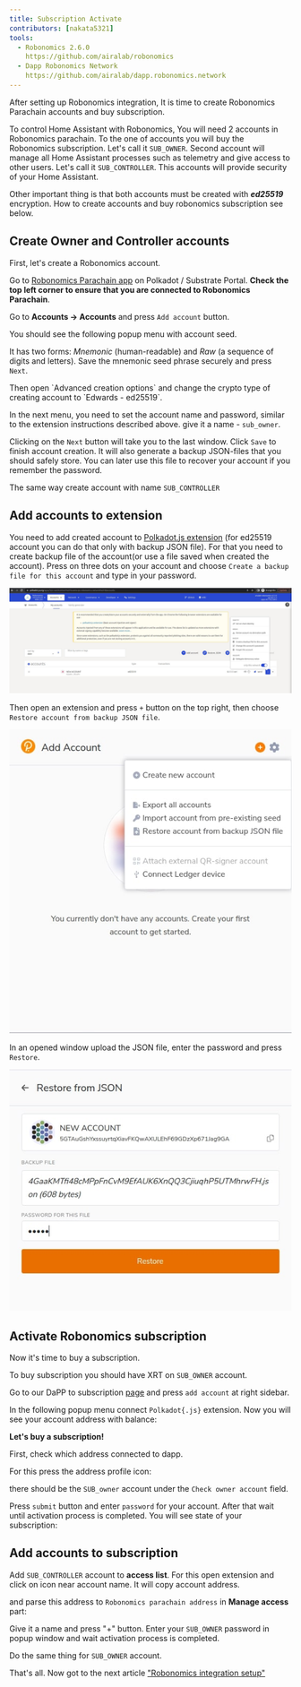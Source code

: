 ```yaml
---
title: Subscription Activate
contributors: [nakata5321]
tools:   
  - Robonomics 2.6.0
    https://github.com/airalab/robonomics
  - Dapp Robonomics Network 
    https://github.com/airalab/dapp.robonomics.network
---
```


After setting up Robonomics integration, It is time to create Robonomics Parachain accounts and buy subscription. 

To control Home Assistant with Robonomics, You will need 2 accounts in Robonomics parachain. 
To the one of accounts you will buy the Robonomics subscription. Let's call it `SUB_OWNER`. 
Second account  will manage all Home Assistant processes such as telemetry and give access to other users. 
Let's call it `SUB_CONTROLLER`. This accounts will provide security of your Home Assistant.

Other important thing is that both accounts must be created with ***ed25519*** encryption. How to create accounts and buy robonomics subscription see below. 

## Create Owner and Controller accounts

First, let's create a Robonomics account.

Go to [Robonomics Parachain app](https://polkadot.js.org/apps/?rpc=wss%3A%2F%2Fkusama.rpc.robonomics.network%2F#/) on Polkadot / Substrate Portal. **Check the top left corner to ensure that you are connected to Robonomics Parachain**.  

Go to **Accounts -> Accounts** and press `Add account` button. 

<robo-wiki-picture src="home-assistant/add-account.jpg" />

You should see the following popup menu with account seed. 

<robo-wiki-picture src="home-assistant/mnemonic.jpg" />

It has two forms: *Mnemonic* (human-readable) and *Raw* (a sequence of digits and letters). Save the mnemonic seed phrase securely and press `Next`.

<robo-wiki-note type="warning">
Then open `Advanced creation options` and change the crypto type of creating account to `Edwards - ed25519`.
</robo-wiki-note>

<robo-wiki-picture src="home-assistant/edw.jpg" />

In the next menu, you need to set the account name and password, similar to the extension instructions described above. give it a name - `sub_owner`.

<robo-wiki-picture src="home-assistant/name.jpg" />

Clicking on the `Next` button will take you to the last window. Click `Save` to finish account creation. It will also generate a backup JSON-files that you should safely store. You can later use this file to recover your account if you remember the password.

<robo-wiki-picture src="home-assistant/done.jpg" />

<robo-wiki-note type="note">The same way create account with name `SUB_CONTROLLER` </robo-wiki-note>

## Add accounts to extension

You need to add created account to [Polkadot.js extension](https://polkadot.js.org/extension/) (for ed25519 account you can do that only with backup JSON file). 
For that you need to create backup file of the account(or use a file saved when created the account). Press on three dots on your account and choose `Create a backup file for this account` and type in your password.

![Backup file](./images/creating-an-account/backup-file.jpg)

Then open an extension and press `+` button on the top right, then choose `Restore account from backup JSON file`.

![Restore backup in extension](./images/creating-an-account/extention-add-backup.jpg)

In an opened window upload the JSON file, enter the password and press `Restore`.

![Restore backup in extension 2](./images/creating-an-account/file-backup.jpg)

## Activate Robonomics subscription 

Now it's time to buy a subscription. 

<robo-wiki-note type="okay"> To buy subscription you should have XRT on `SUB_OWNER` account. </robo-wiki-note>

Go to our DaPP to subscription [page](https://dapp.robonomics.network/#/subscription) and press `add account` at right sidebar.

<robo-wiki-picture src="home-assistant/dapp.jpg" />

In the following popup menu connect `Polkadot{.js}` extension. Now you will see your account address with balance:

<robo-wiki-picture src="home-assistant/connect.jpg" />

**Let's buy a subscription!** 

<robo-wiki-note type="warning">First, check which address connected to dapp.</robo-wiki-note>

For this press the address profile icon:

<robo-wiki-picture src="home-assistant/check.jpg" />

there should be the `SUB_owner` account under the `Check owner account` field.

Press `submit` button and enter `password` for your account. After that wait until activation process is completed.
You will see state of your subscription:

<robo-wiki-picture src="home-assistant/subscription.jpg" />

## Add accounts to subscription

Add `SUB_CONTROLLER` account to **access list**. For this open extension and click on icon near account name. It will copy account address.

<robo-wiki-picture src="home-assistant/sub-admin.jpg" />

and parse this address to `Robonomics parachain address` in **Manage access** part:

<robo-wiki-picture src="home-assistant/access.jpg" />

Give it a name and press "+" button. Enter your `SUB_OWNER` password in popup window and wait activation process is completed. 

<robo-wiki-note type="okay">Do the same thing for `SUB_OWNER` account.</robo-wiki-note>

That's all. Now got to the next article ["Robonomics integration setup"](/docs/robonomics-integration-setup/)